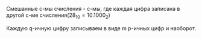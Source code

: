 Смешанные с-мы счисления - с-мы, где каждая цифра записана в другой с-ме счисления($28_{10}=10.1000_2$)

Каждую q-ичную цифру записываем в виде m p-ичных цифр и наоборот.